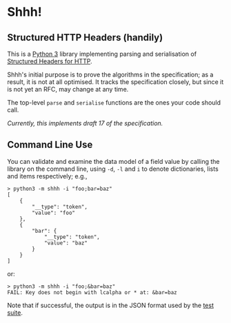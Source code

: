 
# Shhh!

## Structured HTTP Headers (handily)

This is a [Python 3](https://python.org/) library implementing parsing and serialisation of [Structured Headers for HTTP](https://httpwg.org/http-extensions/draft-ietf-httpbis-header-structure.html).

Shhh's initial purpose is to prove the algorithms in the specification; as a result, it is not at all optimised. It tracks the specification closely, but since it is not yet an RFC, may change at any time.

The top-level `parse` and `serialise` functions are the ones your code should call.

_Currently, this implements draft 17 of the specification._

## Command Line Use

You can validate and examine the data model of a field value by calling the library on the command line, using `-d`, `-l` and `i` to denote dictionaries, lists and items respectively; e.g.,

~~~ example
> python3 -m shhh -i "foo;bar=baz"
[
    {
        "__type": "token",
        "value": "foo"
    },
    {
        "bar": {
            "__type": "token",
            "value": "baz"
        }
    }
]
~~~

or:

~~~ example
> python3 -m shhh -i "foo;&bar=baz"
FAIL: Key does not begin with lcalpha or * at: &bar=baz
~~~

Note that if successful, the output is in the JSON format used by the [test suite](https://github.com/httpwg/structured-header-tests/).
